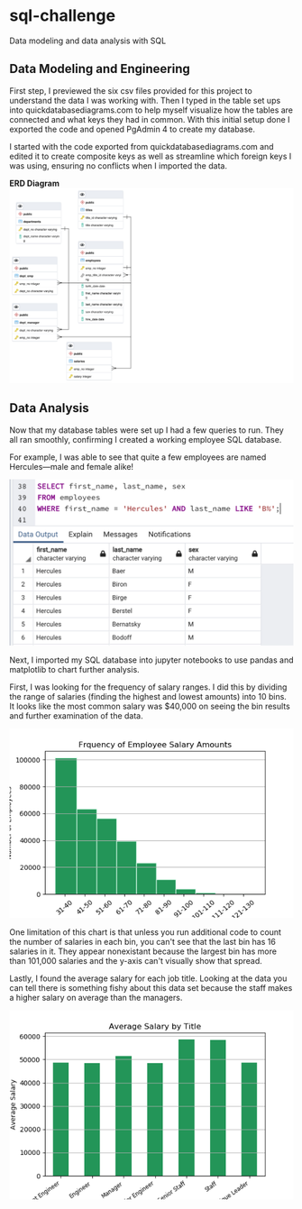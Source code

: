 # sql-challenge
Data modeling and data analysis with SQL


## Data Modeling and Engineering
First step, I previewed the six csv files provided for this project to understand the data I was working with. Then I typed in the table set ups into quickdatabasediagrams.com to help myself visualize how the tables are connected and what keys they had in common. With this initial setup done I exported the code and opened PgAdmin 4 to create my database. 

I started with the code exported from quickdatabasediagrams.com and edited it to create composite keys as well as streamline which foreign keys I was using, ensuring no conflicts when I imported the data.

**ERD Diagram**
![My ERC diagram](https://github.com/KristaJoy/sql-challenge/blob/main/Images/ERD.png)

## Data Analysis
Now that my database tables were set up I had a few queries to run. They all ran smoothly, confirming I created a working employee SQL database. 

For example, I was able to see that quite a few employees are named Hercules—male and female alike!

![Sample results from query about the name Hercules](https://github.com/KristaJoy/sql-challenge/blob/main/Images/SampleResults.png)

Next, I imported my SQL database into jupyter notebooks to use pandas and matplotlib to chart further analysis.

First, I was looking for the frequency of salary ranges. I did this by dividing the range of salaries (finding the highest and lowest amounts) into 10 bins. It looks like the most common salary was $40,000 on seeing the bin results and further examination of the data.  

![Chart showing the frequency of salary amounts amongst employees](https://github.com/KristaJoy/sql-challenge/blob/main/Images/FrequencySalaryAmounts.png)

One limitation of this chart is that unless you run additional code to count the number of salaries in each bin, you can't see that the last bin has 16 salaries in it. They appear nonexistant because the largest bin has more than 101,000 salaries and the y-axis can't visually show that spread. 

Lastly, I found the average salary for each job title. Looking at the data you can tell there is something fishy about this data set because the staff makes a higher salary on average than the managers. 

![Chart showing the average salary by job title](https://github.com/KristaJoy/sql-challenge/blob/main/Images/AverageSalarybyTitle.png)
